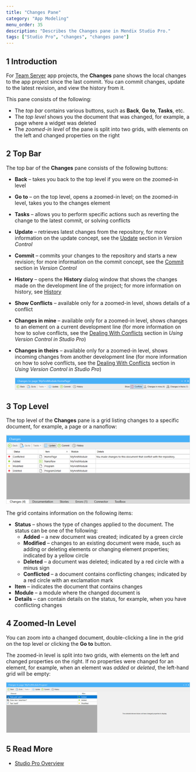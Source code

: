 ```yaml
---
title: "Changes Pane"
category: "App Modeling"
menu_order: 35
description: "Describes the Changes pane in Mendix Studio Pro."
tags: ["Studio Pro", "changes", "changes pane"]
---
```


## 1 Introduction 

For [Team Server](/developerportal/develop/team-server) app projects, the **Changes** pane shows the local changes to the app project since the last commit. You can commit changes, update to the latest revision, and view the history from it. 

This pane consists of the following:

* The *top bar* contains various buttons, such as **Back**, **Go to**, **Tasks**, etc. 
* The *top level* shows you the document that was changed, for example, a page where a widget was deleted
* The *zoomed-in level* of the pane is split into two grids, with elements on the left and changed properties on the right

## 2 Top Bar

The top bar of the **Changes** pane consists of the following buttons:

* **Back** – takes you back to the top level if you were on the zoomed-in level

* **Go to** – on the top level, opens a zoomed-in level; on the zoomed-in level, takes you to the changes element 

* **Tasks** – allows you to perform specific actions such as reverting the change to the latest commit, or solving conflicts

* **Update** – retrieves latest changes from the repository, for more information on the update concept, see the [Update](version-control#update) section in *Version Control* 

* **Commit** – commits your changes to the repository and starts a new revision; for more information on the commit concept, see the [Commit](version-control#commit) section in *Version Control*

* **History** – opens the **History** dialog window that shows the changes made on the development line of the project; for more information on history, see [History](history-dialog)

* **Show Conflicts** – available only for a zoomed-in level, shows details of a conflict

* **Changes in mine** – available only for a zoomed-in level, shows changes to an element on a current development line (for more information on how to solve conflicts, see the [Dealing With Conflicts](using-version-control-in-studio-pro#conflicts) section in *Using Version Control in Studio Pro*)

* **Changes in theirs** – available only for a zoomed-in level, shows incoming changes from another development line (for more information on how to solve conflicts, see the [Dealing With Conflicts](using-version-control-in-studio-pro#conflicts) section in *Using Version Control in Studio Pro*)

	![Top Bar of the Changes Pane](attachments/changes-pane/changes-top-bar.png)

## 3 Top Level

The top level of the **Changes** pane is a grid listing changes to a specific document, for example, a page or a nanoflow:

![Top Level of the Changes Pane](attachments/changes-pane/changes-top-level.png)

The grid contains information on the following items:

* **Status** – shows the type of changes applied to the document. The status can be one of the following:
  * **Added** – a new document was created; indicated by a green circle
  * **Modified** – changes to an existing document were made, such as adding or deleting elements or changing element properties; indicated by a yellow circle
  * **Deleted** – a document was deleted; indicated by a red circle with a minus sign
  * **Conflicted** – a document contains conflicting changes; indicated by a red circle with an exclamation mark
* **Item** – indicates the document that contains changes
* **Module** – a module where the changed document is
* **Details** – can contain details on the status, for example, when you have conflicting changes 

## 4 Zoomed-In Level

You can zoom into a changed document, double-clicking a line in the grid on the top level or clicking the **Go to** button. 

The zoomed-in level is split into two grids, with elements on the left and changed properties on the right. If no properties were changed for an element, for example, when an element was *added* or *deleted*, the left-hand grid will be empty:

![](attachments/changes-pane/element-added.png)


##  5 Read More

* [Studio Pro Overview](studio-pro-overview)
